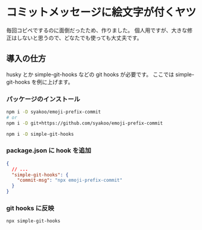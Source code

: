 # コミットメッセージに絵文字が付くヤツ

毎回コピペでするのに面倒だったため、作りました。
個人用ですが、大きな修正はしないと思うので、どなたでも使っても大丈夫です。

## 導入の仕方

husky とか simple-git-hooks などの git hooks が必要です。
ここでは simple-git-hooks を例に上げます。

### パッケージのインストール

```bash
npm i -D syakoo/emoji-prefix-commit
# or
npm i -D git+https://github.com/syakoo/emoji-prefix-commit
```

```bash
npm i -D simple-git-hooks
```

### package.json に hook を追加

```json
{
  // ...
  "simple-git-hooks": {
    "commit-msg": "npx emoji-prefix-commit"
  }
}
```

### git hooks に反映

```bash
npx simple-git-hooks
```